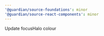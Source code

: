 ```yaml
---
'@guardian/source-foundations': minor
'@guardian/source-react-components': minor
---
```


Update focusHalo colour
